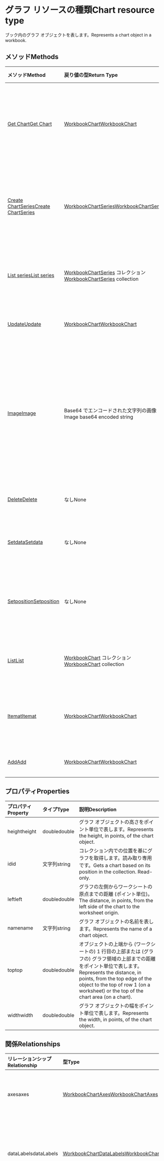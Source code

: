 # <a name="chart-resource-type"></a><span data-ttu-id="a66a4-101">グラフ リソースの種類</span><span class="sxs-lookup"><span data-stu-id="a66a4-101">Chart resource type</span></span>

<span data-ttu-id="a66a4-102">ブック内のグラフ オブジェクトを表します。</span><span class="sxs-lookup"><span data-stu-id="a66a4-102">Represents a chart object in a workbook.</span></span>


## <a name="methods"></a><span data-ttu-id="a66a4-103">メソッド</span><span class="sxs-lookup"><span data-stu-id="a66a4-103">Methods</span></span>

| <span data-ttu-id="a66a4-104">メソッド</span><span class="sxs-lookup"><span data-stu-id="a66a4-104">Method</span></span>           | <span data-ttu-id="a66a4-105">戻り値の型</span><span class="sxs-lookup"><span data-stu-id="a66a4-105">Return Type</span></span>    |<span data-ttu-id="a66a4-106">説明</span><span class="sxs-lookup"><span data-stu-id="a66a4-106">Description</span></span>|
|:---------------|:--------|:----------|
|[<span data-ttu-id="a66a4-107">Get Chart</span><span class="sxs-lookup"><span data-stu-id="a66a4-107">Get Chart</span></span>](../api/chart_get.md) | [<span data-ttu-id="a66a4-108">WorkbookChart</span><span class="sxs-lookup"><span data-stu-id="a66a4-108">WorkbookChart</span></span>](chart.md) |<span data-ttu-id="a66a4-109">グラフ オブジェクトのプロパティとリレーションシップを読み取ります。</span><span class="sxs-lookup"><span data-stu-id="a66a4-109">Read properties and relationships of chart object.</span></span>|
|[<span data-ttu-id="a66a4-110">Create ChartSeries</span><span class="sxs-lookup"><span data-stu-id="a66a4-110">Create ChartSeries</span></span>](../api/chart_post_series.md) |[<span data-ttu-id="a66a4-111">WorkbookChartSeries</span><span class="sxs-lookup"><span data-stu-id="a66a4-111">WorkbookChartSeries</span></span>](chartseries.md)| <span data-ttu-id="a66a4-112">データ系列のコレクションに投稿して、新しい ChartSeries を作成します。</span><span class="sxs-lookup"><span data-stu-id="a66a4-112">Create a new ChartSeries by posting to the series collection.</span></span>|
|[<span data-ttu-id="a66a4-113">List series</span><span class="sxs-lookup"><span data-stu-id="a66a4-113">List series</span></span>](../api/chart_list_series.md) |<span data-ttu-id="a66a4-114">[WorkbookChartSeries](chartseries.md) コレクション</span><span class="sxs-lookup"><span data-stu-id="a66a4-114">[WorkbookChartSeries](chartseries.md) collection</span></span>| <span data-ttu-id="a66a4-115">ChartSeries オブジェクトのコレクションを取得します。</span><span class="sxs-lookup"><span data-stu-id="a66a4-115">Get a ChartSeries object collection.</span></span>|
|[<span data-ttu-id="a66a4-116">Update</span><span class="sxs-lookup"><span data-stu-id="a66a4-116">Update</span></span>](../api/chart_update.md) | [<span data-ttu-id="a66a4-117">WorkbookChart</span><span class="sxs-lookup"><span data-stu-id="a66a4-117">WorkbookChart</span></span>](chart.md)   |<span data-ttu-id="a66a4-118">グラフ オブジェクトを更新します。</span><span class="sxs-lookup"><span data-stu-id="a66a4-118">Update Chart object.</span></span> |
|[<span data-ttu-id="a66a4-119">Image</span><span class="sxs-lookup"><span data-stu-id="a66a4-119">Image</span></span>](../api/chart_image.md)|<span data-ttu-id="a66a4-120">Base64 でエンコードされた文字列の画像</span><span class="sxs-lookup"><span data-stu-id="a66a4-120">Image base64 encoded string</span></span>|<span data-ttu-id="a66a4-121">指定したサイズに合わせてグラフを拡大・縮小することで、グラフを Base64 でエンコードされた画像としてレンダリングします。</span><span class="sxs-lookup"><span data-stu-id="a66a4-121">Renders the chart as a base64-encoded image by scaling the chart to fit the specified dimensions.</span></span>|
|[<span data-ttu-id="a66a4-122">Delete</span><span class="sxs-lookup"><span data-stu-id="a66a4-122">Delete</span></span>](../api/chart_delete.md)|<span data-ttu-id="a66a4-123">なし</span><span class="sxs-lookup"><span data-stu-id="a66a4-123">None</span></span>|<span data-ttu-id="a66a4-124">グラフ オブジェクトを削除します。</span><span class="sxs-lookup"><span data-stu-id="a66a4-124">Deletes the chart object.</span></span>|
|[<span data-ttu-id="a66a4-125">Setdata</span><span class="sxs-lookup"><span data-stu-id="a66a4-125">Setdata</span></span>](../api/chart_setdata.md)|<span data-ttu-id="a66a4-126">なし</span><span class="sxs-lookup"><span data-stu-id="a66a4-126">None</span></span>|<span data-ttu-id="a66a4-127">グラフのソース データをリセットします。</span><span class="sxs-lookup"><span data-stu-id="a66a4-127">Resets the source data for the chart.</span></span>|
|[<span data-ttu-id="a66a4-128">Setposition</span><span class="sxs-lookup"><span data-stu-id="a66a4-128">Setposition</span></span>](../api/chart_setposition.md)|<span data-ttu-id="a66a4-129">なし</span><span class="sxs-lookup"><span data-stu-id="a66a4-129">None</span></span>|<span data-ttu-id="a66a4-130">ワークシート上のセルを基準にしてグラフを配置します。</span><span class="sxs-lookup"><span data-stu-id="a66a4-130">Positions the chart relative to cells on the worksheet.</span></span>|
|[<span data-ttu-id="a66a4-131">List</span><span class="sxs-lookup"><span data-stu-id="a66a4-131">List</span></span>](../api/chart_list.md) | <span data-ttu-id="a66a4-132">[WorkbookChart](chart.md) コレクション</span><span class="sxs-lookup"><span data-stu-id="a66a4-132">[WorkbookChart](chart.md) collection</span></span> |<span data-ttu-id="a66a4-133">グラフ オブジェクトのコレクションを取得します。</span><span class="sxs-lookup"><span data-stu-id="a66a4-133">Get chart object collection.</span></span> |
|[<span data-ttu-id="a66a4-134">Itemat</span><span class="sxs-lookup"><span data-stu-id="a66a4-134">Itemat</span></span>](../api/chartcollection_itemat.md)|[<span data-ttu-id="a66a4-135">WorkbookChart</span><span class="sxs-lookup"><span data-stu-id="a66a4-135">WorkbookChart</span></span>](chart.md)|<span data-ttu-id="a66a4-136">コレクション内での位置を基にグラフを取得します。</span><span class="sxs-lookup"><span data-stu-id="a66a4-136">Gets a chart based on its position in the collection.</span></span>|
|[<span data-ttu-id="a66a4-137">Add</span><span class="sxs-lookup"><span data-stu-id="a66a4-137">Add</span></span>](../api/chartcollection_add.md)|[<span data-ttu-id="a66a4-138">WorkbookChart</span><span class="sxs-lookup"><span data-stu-id="a66a4-138">WorkbookChart</span></span>](chart.md)|<span data-ttu-id="a66a4-139">新しいグラフを作成します。</span><span class="sxs-lookup"><span data-stu-id="a66a4-139">Creates a new chart.</span></span>|

## <a name="properties"></a><span data-ttu-id="a66a4-140">プロパティ</span><span class="sxs-lookup"><span data-stu-id="a66a4-140">Properties</span></span>
| <span data-ttu-id="a66a4-141">プロパティ</span><span class="sxs-lookup"><span data-stu-id="a66a4-141">Property</span></span>     | <span data-ttu-id="a66a4-142">タイプ</span><span class="sxs-lookup"><span data-stu-id="a66a4-142">Type</span></span>   |<span data-ttu-id="a66a4-143">説明</span><span class="sxs-lookup"><span data-stu-id="a66a4-143">Description</span></span>|
|:---------------|:--------|:----------|
|<span data-ttu-id="a66a4-144">height</span><span class="sxs-lookup"><span data-stu-id="a66a4-144">height</span></span>|<span data-ttu-id="a66a4-145">double</span><span class="sxs-lookup"><span data-stu-id="a66a4-145">double</span></span>|<span data-ttu-id="a66a4-146">グラフ オブジェクトの高さをポイント単位で表します。</span><span class="sxs-lookup"><span data-stu-id="a66a4-146">Represents the height, in points, of the chart object.</span></span>|
|<span data-ttu-id="a66a4-147">id</span><span class="sxs-lookup"><span data-stu-id="a66a4-147">id</span></span>|<span data-ttu-id="a66a4-148">文字列</span><span class="sxs-lookup"><span data-stu-id="a66a4-148">string</span></span>|<span data-ttu-id="a66a4-p101">コレクション内での位置を基にグラフを取得します。読み取り専用です。</span><span class="sxs-lookup"><span data-stu-id="a66a4-p101">Gets a chart based on its position in the collection. Read-only.</span></span>|
|<span data-ttu-id="a66a4-151">left</span><span class="sxs-lookup"><span data-stu-id="a66a4-151">left</span></span>|<span data-ttu-id="a66a4-152">double</span><span class="sxs-lookup"><span data-stu-id="a66a4-152">double</span></span>|<span data-ttu-id="a66a4-153">グラフの左側からワークシートの原点までの距離 (ポイント単位)。</span><span class="sxs-lookup"><span data-stu-id="a66a4-153">The distance, in points, from the left side of the chart to the worksheet origin.</span></span>|
|<span data-ttu-id="a66a4-154">name</span><span class="sxs-lookup"><span data-stu-id="a66a4-154">name</span></span>|<span data-ttu-id="a66a4-155">文字列</span><span class="sxs-lookup"><span data-stu-id="a66a4-155">string</span></span>|<span data-ttu-id="a66a4-156">グラフ オブジェクトの名前を表します。</span><span class="sxs-lookup"><span data-stu-id="a66a4-156">Represents the name of a chart object.</span></span>|
|<span data-ttu-id="a66a4-157">top</span><span class="sxs-lookup"><span data-stu-id="a66a4-157">top</span></span>|<span data-ttu-id="a66a4-158">double</span><span class="sxs-lookup"><span data-stu-id="a66a4-158">double</span></span>|<span data-ttu-id="a66a4-159">オブジェクトの上端から (ワークシートの) 1 行目の上部または (グラフの) グラフ領域の上部までの距離をポイント単位で表します。</span><span class="sxs-lookup"><span data-stu-id="a66a4-159">Represents the distance, in points, from the top edge of the object to the top of row 1 (on a worksheet) or the top of the chart area (on a chart).</span></span>|
|<span data-ttu-id="a66a4-160">width</span><span class="sxs-lookup"><span data-stu-id="a66a4-160">width</span></span>|<span data-ttu-id="a66a4-161">double</span><span class="sxs-lookup"><span data-stu-id="a66a4-161">double</span></span>|<span data-ttu-id="a66a4-162">グラフ オブジェクトの幅をポイント単位で表します。</span><span class="sxs-lookup"><span data-stu-id="a66a4-162">Represents the width, in points, of the chart object.</span></span>|

## <a name="relationships"></a><span data-ttu-id="a66a4-163">関係</span><span class="sxs-lookup"><span data-stu-id="a66a4-163">Relationships</span></span>
| <span data-ttu-id="a66a4-164">リレーションシップ</span><span class="sxs-lookup"><span data-stu-id="a66a4-164">Relationship</span></span> | <span data-ttu-id="a66a4-165">型</span><span class="sxs-lookup"><span data-stu-id="a66a4-165">Type</span></span>   |<span data-ttu-id="a66a4-166">説明</span><span class="sxs-lookup"><span data-stu-id="a66a4-166">Description</span></span>|
|:---------------|:--------|:----------|
|<span data-ttu-id="a66a4-167">axes</span><span class="sxs-lookup"><span data-stu-id="a66a4-167">axes</span></span>|[<span data-ttu-id="a66a4-168">WorkbookChartAxes</span><span class="sxs-lookup"><span data-stu-id="a66a4-168">WorkbookChartAxes</span></span>](chartaxes.md)|<span data-ttu-id="a66a4-p102">グラフの軸を表します。読み取り専用です。</span><span class="sxs-lookup"><span data-stu-id="a66a4-p102">Represents chart axes. Read-only.</span></span>|
|<span data-ttu-id="a66a4-171">dataLabels</span><span class="sxs-lookup"><span data-stu-id="a66a4-171">dataLabels</span></span>|[<span data-ttu-id="a66a4-172">WorkbookChartDataLabels</span><span class="sxs-lookup"><span data-stu-id="a66a4-172">WorkbookChartDataLabels</span></span>](chartdatalabels.md)|<span data-ttu-id="a66a4-p103">グラフ上のデータラベルを表します。読み取り専用です。</span><span class="sxs-lookup"><span data-stu-id="a66a4-p103">Represents the datalabels on the chart. Read-only.</span></span>|
|<span data-ttu-id="a66a4-175">format</span><span class="sxs-lookup"><span data-stu-id="a66a4-175">format</span></span>|[<span data-ttu-id="a66a4-176">WorkbookChartAreaFormat</span><span class="sxs-lookup"><span data-stu-id="a66a4-176">WorkbookChartAreaFormat</span></span>](chartareaformat.md)|<span data-ttu-id="a66a4-p104">グラフ領域の書式設定プロパティをカプセル化します。読み取り専用です。</span><span class="sxs-lookup"><span data-stu-id="a66a4-p104">Encapsulates the format properties for the chart area. Read-only.</span></span>|
|<span data-ttu-id="a66a4-179">legend</span><span class="sxs-lookup"><span data-stu-id="a66a4-179">legend</span></span>|[<span data-ttu-id="a66a4-180">WorkbookChartLegend</span><span class="sxs-lookup"><span data-stu-id="a66a4-180">WorkbookChartLegend</span></span>](chartlegend.md)|<span data-ttu-id="a66a4-p105">グラフの凡例を表します。読み取り専用です。</span><span class="sxs-lookup"><span data-stu-id="a66a4-p105">Represents the legend for the chart. Read-only.</span></span>|
|<span data-ttu-id="a66a4-183">series</span><span class="sxs-lookup"><span data-stu-id="a66a4-183">series</span></span>|<span data-ttu-id="a66a4-184">[WorkbookChartSeries](chartseries.md) コレクション</span><span class="sxs-lookup"><span data-stu-id="a66a4-184">[WorkbookChartSeries](chartseries.md) collection</span></span>|<span data-ttu-id="a66a4-p106">グラフの 1 つのデータ系列またはデータ系列のコレクションを表します。読み取り専用です。</span><span class="sxs-lookup"><span data-stu-id="a66a4-p106">Represents either a single series or collection of series in the chart. Read-only.</span></span>|
|<span data-ttu-id="a66a4-187">title</span><span class="sxs-lookup"><span data-stu-id="a66a4-187">title</span></span>|[<span data-ttu-id="a66a4-188">WorkbookChartTitle</span><span class="sxs-lookup"><span data-stu-id="a66a4-188">WorkbookChartTitle</span></span>](charttitle.md)|<span data-ttu-id="a66a4-p107">指定したグラフのタイトル (タイトルのテキスト、表示/非表示、位置、書式設定など) を表します。読み取り専用です。</span><span class="sxs-lookup"><span data-stu-id="a66a4-p107">Represents the title of the specified chart, including the text, visibility, position and formating of the title. Read-only.</span></span>|
|<span data-ttu-id="a66a4-191">worksheet</span><span class="sxs-lookup"><span data-stu-id="a66a4-191">worksheet</span></span>|[<span data-ttu-id="a66a4-192">WorkbookWorksheet</span><span class="sxs-lookup"><span data-stu-id="a66a4-192">WorkbookWorksheet</span></span>](worksheet.md)|<span data-ttu-id="a66a4-p108">現在のグラフを含んでいるワークシート。読み取り専用です。</span><span class="sxs-lookup"><span data-stu-id="a66a4-p108">The worksheet containing the current chart. Read-only.</span></span>|

## <a name="json-representation"></a><span data-ttu-id="a66a4-195">JSON 表記</span><span class="sxs-lookup"><span data-stu-id="a66a4-195">JSON representation</span></span>

<span data-ttu-id="a66a4-196">以下は、リソースの JSON 表記です。</span><span class="sxs-lookup"><span data-stu-id="a66a4-196">Here is a JSON representation of the resource.</span></span>

<!--{
  "blockType": "resource",
  "optionalProperties": [],
  "keyProperty": "id",
  "baseType": "microsoft.graph.entity",
  "@odata.type": "microsoft.graph.workbookChart"
}-->

```json
{
  "height": 1024,
  "id": "string",
  "left": 1024,
  "name": "string",
  "top": 1024,
  "width": 1024
}

```

<!-- uuid: 8fcb5dbc-d5aa-4681-8e31-b001d5168d79
2015-10-25 14:57:30 UTC -->
<!-- {
  "type": "#page.annotation",
  "description": "Chart resource",
  "keywords": "",
  "section": "documentation",
  "tocPath": ""
}-->
